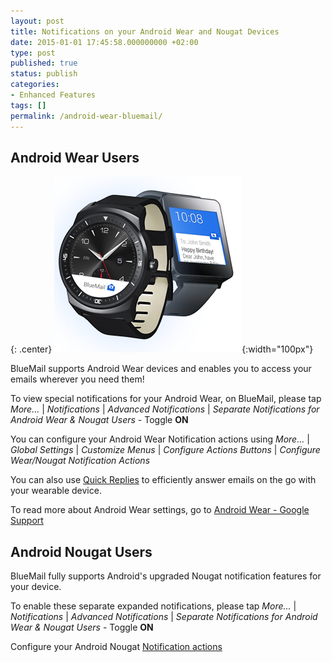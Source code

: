 ```yaml
---
layout: post
title: Notifications on your Android Wear and Nougat Devices
date: 2015-01-01 17:45:58.000000000 +02:00
type: post
published: true
status: publish
categories:
- Enhanced Features
tags: []
permalink: /android-wear-bluemail/
---
```


## Android Wear Users

{: .center}
![Android Wear BlueMail](/assets/android_wear_smart_watch_blue.png){:width="100px"}

BlueMail supports Android Wear devices and enables you to access your emails wherever you need them!

To view special notifications for your Android Wear, on BlueMail, please tap *More...* \| *Notifications* \| *Advanced Notifications* \| *Separate Notifications for Android Wear &amp; Nougat Users* - Toggle **ON**

You can configure your Android Wear Notification actions using *More...* \| *Global Settings* \| *Customize Menus* \| *Configure Actions Buttons* \| *Configure Wear/Nougat Notification Actions*

You can also use [Quick Replies](/use-quick-replies/) to efficiently answer emails on the go with your wearable device.

To read more about Android Wear settings, go to [Android Wear - Google Support](https://support.google.com/androidwear/answer/6056843?hl=en/)

## Android Nougat Users

BlueMail fully supports Android's upgraded Nougat notification features for your device.

To enable these separate expanded notifications, please tap *More...* \| *Notifications* \| *Advanced Notifications* \| *Separate Notifications for Android Wear &amp; Nougat Users* - Toggle **ON**

Configure your Android Nougat [Notification actions](/notifications-actions/)